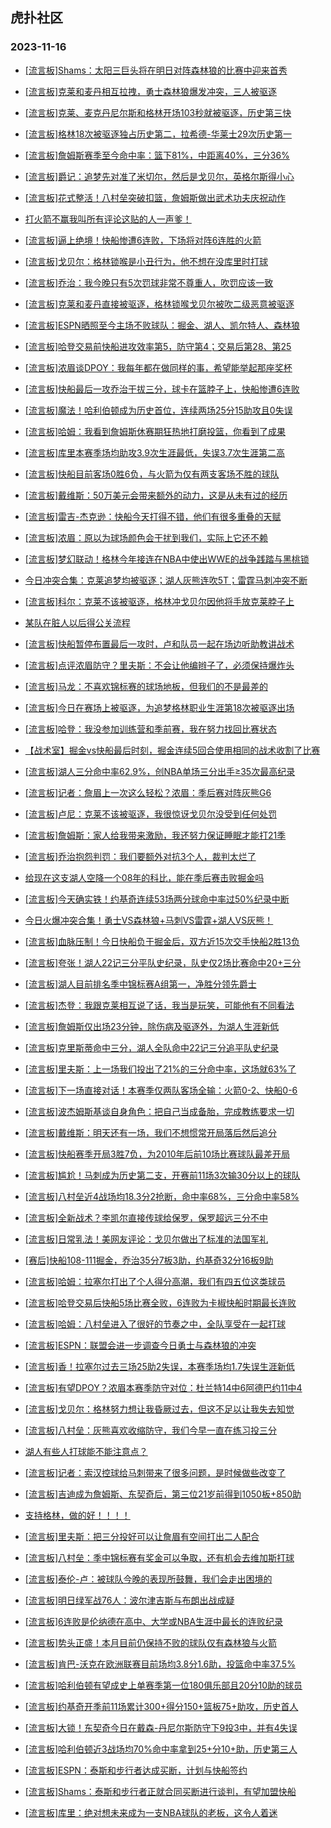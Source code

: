 ## 虎扑社区 
### 2023-11-16

+ [[流言板]Shams：太阳三巨头将在明日对阵森林狼的比赛中迎来首秀](https://bbs.hupu.com/623082884.html)

+ [[流言板]克莱和麦丹相互拉拽，勇士森林狼爆发冲突，三人被驱逐](https://bbs.hupu.com/623066349.html)

+ [[流言板]克莱、麦克丹尼尔斯和格林开场103秒就被驱逐，历史第三快](https://bbs.hupu.com/623081606.html)

+ [[流言板]格林18次被驱逐独占历史第二，拉希德-华莱士29次历史第一](https://bbs.hupu.com/623081095.html)

+ [[流言板]詹姆斯赛季至今命中率：篮下81%，中距离40%，三分36%](https://bbs.hupu.com/623083312.html)

+ [[流言板]爵记：追梦先对准了米切尔，然后是戈贝尔，英格尔斯得小心](https://bbs.hupu.com/623081209.html)

+ [[流言板]花式整活！八村垒突破扣篮，詹姆斯做出武术功夫庆祝动作](https://bbs.hupu.com/623078170.html)

+ [打火箭不赢我叫所有评论这贴的人一声爹！](https://bbs.hupu.com/623077319.html)

+ [[流言板]逼上绝境！快船惨遭6连败，下场将对阵6连胜的火箭](https://bbs.hupu.com/623077899.html)

+ [[流言板]戈贝尔：格林锁喉是小丑行为，他不想在没库里时打球](https://bbs.hupu.com/623073801.html)

+ [[流言板]乔治：我今晚只有5次罚球非常不尊重人，吹罚应该一致](https://bbs.hupu.com/623080743.html)

+ [[流言板]克莱和麦丹直接被驱逐，格林锁喉戈贝尔被吹二级恶意被驱逐](https://bbs.hupu.com/623066610.html)

+ [[流言板]ESPN晒照至今主场不败球队：掘金、湖人、凯尔特人、森林狼](https://bbs.hupu.com/623083450.html)

+ [[流言板]哈登交易前快船进攻效率第5，防守第4；交易后第28、第25](https://bbs.hupu.com/623083579.html)

+ [[流言板]浓眉谈DPOY：我每年都在做同样的事，希望能举起那座奖杯](https://bbs.hupu.com/623079520.html)

+ [[流言板]快船最后一攻乔治干拔三分，球卡在篮脖子上，快船惨遭6连败](https://bbs.hupu.com/623071649.html)

+ [[流言板]魔法！哈利伯顿成为历史首位，连续两场25分15助攻且0失误](https://bbs.hupu.com/623080470.html)

+ [[流言板]哈姆：我看到詹姆斯休赛期狂热地打磨投篮，你看到了成果](https://bbs.hupu.com/623080926.html)

+ [[流言板]库里本赛季场均助攻3.9次生涯最低，失误3.7次生涯第二高](https://bbs.hupu.com/623083224.html)

+ [[流言板]快船目前客场0胜6负，与火箭为仅有两支客场不胜的球队](https://bbs.hupu.com/623081814.html)

+ [[流言板]戴维斯：50万美元会带来额外的动力，这是从未有过的经历](https://bbs.hupu.com/623075613.html)

+ [[流言板]雷吉-杰克逊：快船今天打得不错，他们有很多重叠的天赋](https://bbs.hupu.com/623077834.html)

+ [[流言板]浓眉：原以为球场颜色会干扰到我们，实际上它还不赖](https://bbs.hupu.com/623079397.html)

+ [[流言板]梦幻联动！格林今年接连在NBA中使出WWE的战争践踏与黑桃锁](https://bbs.hupu.com/623069792.html)

+ [今日冲突合集：克莱追梦均被驱逐；湖人灰熊连吹5T；雷霆马刺冲突不断](https://bbs.hupu.com/623072270.html)

+ [[流言板]科尔：克莱不该被驱逐，格林冲戈贝尔因他将手放克莱脖子上](https://bbs.hupu.com/623073344.html)

+ [某队在脏人以后得公关流程](https://bbs.hupu.com/623078140.html)

+ [[流言板]快船暂停布置最后一攻时，卢和队员一起在场边听助教讲战术](https://bbs.hupu.com/623073596.html)

+ [[流言板]点评浓眉防守？里夫斯：不会让他编辫子了，必须保持爆炸头](https://bbs.hupu.com/623074376.html)

+ [[流言板]马龙：不喜欢锦标赛的球场地板，但我们的不是最差的](https://bbs.hupu.com/623081479.html)

+ [[流言板]今日在赛场上被驱逐，为追梦格林职业生涯第18次被驱逐出场](https://bbs.hupu.com/623074618.html)

+ [[流言板]哈登：我没参加训练营和季前赛，我在努力找回比赛状态](https://bbs.hupu.com/623074319.html)

+ [【战术室】掘金vs快船最后时刻，掘金连续5回合使用相同的战术收割了比赛](https://bbs.hupu.com/623074707.html)

+ [[流言板]湖人三分命中率62.9%，创NBA单场三分出手≥35次最高纪录](https://bbs.hupu.com/623074009.html)

+ [[流言板]记者：詹眉上一次这么轻松？浓眉：季后赛对阵灰熊G6](https://bbs.hupu.com/623074035.html)

+ [[流言板]卢尼：克莱不该被驱逐，我很惊讶戈贝尔没受到任何处罚](https://bbs.hupu.com/623073965.html)

+ [[流言板]詹姆斯：家人给我带来激励，我还努力保证睡眠才能打21季](https://bbs.hupu.com/623076788.html)

+ [[流言板]乔治抱怨判罚：我们要额外对抗3个人，裁判太烂了](https://bbs.hupu.com/623073574.html)

+ [给现在这支湖人空降一个08年的科比，能在季后赛击败掘金吗](https://bbs.hupu.com/623081781.html)

+ [[流言板]今天确实铁！约基奇连续53场两分球命中率过50%纪录中断](https://bbs.hupu.com/623081038.html)

+ [今日火爆冲突合集！勇士VS森林狼+马刺VS雷霆+湖人VS灰熊！](https://bbs.hupu.com/623073117.html)

+ [[流言板]血脉压制！今日快船负于掘金后，双方近15次交手快船2胜13负](https://bbs.hupu.com/623074798.html)

+ [[流言板]夸张！湖人22记三分平队史纪录，队史仅2场比赛命中20+三分](https://bbs.hupu.com/623073619.html)

+ [[流言板]湖人目前排名季中锦标赛A组第一，净胜分领先爵士](https://bbs.hupu.com/623073493.html)

+ [[流言板]杰登：我跟克莱相互说了话，我当是玩笑，可能他有不同看法](https://bbs.hupu.com/623077746.html)

+ [[流言板]詹姆斯仅出场23分钟，除伤病及驱逐外，为湖人生涯新低](https://bbs.hupu.com/623074068.html)

+ [[流言板]克里斯蒂命中三分，湖人全队命中22记三分追平队史纪录](https://bbs.hupu.com/623072608.html)

+ [[流言板]里夫斯：上一场我们投出了21%的三分命中率，这场就63%了](https://bbs.hupu.com/623082878.html)

+ [[流言板]下一场直接对话！本赛季仅两队客场全输：火箭0-2、快船0-6](https://bbs.hupu.com/623080125.html)

+ [[流言板]波杰姆斯基谈自身角色：把自己当成备胎，完成教练要求一切](https://bbs.hupu.com/623082162.html)

+ [[流言板]戴维斯：明天还有一场，我们不想惯常开局落后然后追分](https://bbs.hupu.com/623078961.html)

+ [[流言板]快船赛季开局3胜7负，为2010年后前10场比赛球队最差开局](https://bbs.hupu.com/623073394.html)

+ [[流言板]尴尬！马刺成为历史第二支，开赛前11场3次输30分以上的球队](https://bbs.hupu.com/623075689.html)

+ [[流言板]八村垒近4战场均18.3分2抢断，命中率68%，三分命中率58%](https://bbs.hupu.com/623073692.html)

+ [[流言板]全新战术？李凯尔直接传球给保罗，保罗超远三分不中](https://bbs.hupu.com/623071794.html)

+ [[流言板]日常乳法！美网友评论：戈贝尔做出了标准的法国军礼](https://bbs.hupu.com/623069896.html)

+ [[赛后]快船108-111掘金，乔治35分7板3助，约基奇32分16板9助](https://bbs.hupu.com/623071643.html)

+ [[流言板]哈姆：拉塞尔打出了个人得分高潮，我们有四五位这类球员](https://bbs.hupu.com/623081580.html)

+ [[流言板]哈登交易后快船5场比赛全败，6连败为卡椒快船时期最长连败](https://bbs.hupu.com/623072326.html)

+ [[流言板]哈姆：八村垒进入了很好的节奏之中，全队享受在一起打球](https://bbs.hupu.com/623081846.html)

+ [[流言板]ESPN：联盟会进一步调查今日勇士与森林狼的冲突](https://bbs.hupu.com/623084065.html)

+ [[流言板]香！拉塞尔过去三场25助2失误，本赛季场均1.7失误生涯新低](https://bbs.hupu.com/623083771.html)

+ [[流言板]有望DPOY？浓眉本赛季防守对位：杜兰特14中6阿德巴约11中4](https://bbs.hupu.com/623083961.html)

+ [[流言板]戈贝尔：格林努力想让我昏厥过去，但这不足以让我失去知觉](https://bbs.hupu.com/623084301.html)

+ [[流言板]八村垒：灰熊喜欢收缩防守，我们今早一直在练习投三分](https://bbs.hupu.com/623083143.html)

+ [湖人有些人打球能不能注意点？](https://bbs.hupu.com/623079205.html)

+ [[流言板]记者：索汉控球给马刺带来了很多问题，是时候做些改变了](https://bbs.hupu.com/623083069.html)

+ [[流言板]吉迪成为詹姆斯、东契奇后，第三位21岁前得到1050板+850助](https://bbs.hupu.com/623083681.html)

+ [支持格林，做的好！！！！](https://bbs.hupu.com/623082971.html)

+ [[流言板]里夫斯：把三分投好可以让詹眉有空间打出二人配合](https://bbs.hupu.com/623082768.html)

+ [[流言板]八村垒：季中锦标赛有奖金可以争取，还有机会去维加斯打球](https://bbs.hupu.com/623083029.html)

+ [[流言板]泰伦-卢：被球队今晚的表现所鼓舞，我们会走出困境的](https://bbs.hupu.com/623082662.html)

+ [[流言板]明日绿军战76人：波尔津吉斯与布朗出战成疑](https://bbs.hupu.com/623083518.html)

+ [[流言板]6连败是伦纳德在高中、大学或NBA生涯中最长的连败纪录](https://bbs.hupu.com/623084608.html)

+ [[流言板]势头正盛！本月目前仍保持不败的球队仅有森林狼与火箭](https://bbs.hupu.com/623084419.html)

+ [[流言板]肯巴-沃克在欧洲联赛目前场均3.8分1.6助，投篮命中率37.5%](https://bbs.hupu.com/623084552.html)

+ [[流言板]哈利伯顿有望成史上单赛季第一位180俱乐部且20分10助的球员](https://bbs.hupu.com/623083406.html)

+ [[流言板]约基奇开季前11场累计300+得分150+篮板75+助攻，历史首人](https://bbs.hupu.com/623083411.html)

+ [[流言板]大锁！东契奇今日在戴森-丹尼尔斯防守下9投3中，并有4失误](https://bbs.hupu.com/623083235.html)

+ [[流言板]哈利伯顿近3战场均70%命中率拿到25+分10+助，历史第三人](https://bbs.hupu.com/623083340.html)

+ [[流言板]ESPN：泰斯和步行者达成买断，计划与快船签约](https://bbs.hupu.com/623084813.html)

+ [[流言板]Shams：泰斯和步行者正就合同买断进行谈判，有望加盟快船](https://bbs.hupu.com/623084755.html)

+ [[流言板]库里：绝对想未来成为一支NBA球队的老板，这令人着迷](https://bbs.hupu.com/623084783.html)

